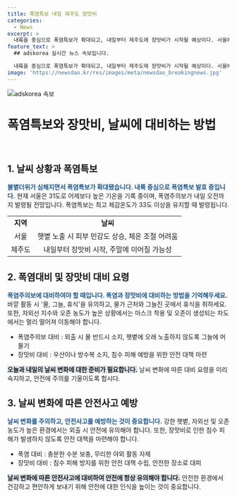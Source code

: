```yaml
---
title: 폭염특보 내일 제주도 장맛비
categories:
  - News
excerpt: >
  내륙을 중심으로 폭염특보가 확대되고, 내일부터 제주도에 장맛비가 시작될 예상이다. 서울에서는 불볕더위가 계속되며, 폭염특보가 내리쬐고 있는데, 폭염 조심과 오존 주의보도 발령된 상황이다. 이에 대해 인근 지역에서는 소나기가 예상되고, 장맛비 대비도 필요하다. 전국적으로 더위와 비바람 속에서 안전에 유의해야 한다. (150자)
feature_text: >
  ## adskorea 실시간 뉴스 속보입니다.

  내륙을 중심으로 폭염특보가 확대되고, 내일부터 제주도에 장맛비가 시작될 예상이다. 서울에서는 불볕더위가 계속되며, 폭염특보가 내리쬐고 있는데, 폭염 조심과 오존 주의보도 발령된 상황이다. 이에 대해 인근 지역에서는 소나기가 예상되고, 장맛비 대비도 필요하다. 전국적으로 더위와 비바람 속에서 안전에 유의해야 한다. (150자)
image: 'https://newsdao.kr/res/images/meta/newsdao_breakingnews.jpg'
---
```


<p><img src="https://newsdao.kr/res/images/meta/newsdao_breakingnews.jpg" alt="adskorea 속보" /></p>

<h1>폭염특보와 장맛비, 날씨에 대비하는 방법</h1>

<p data-ke-size="size16">&nbsp;</p>

<h2 data-ke-size="size26">1. 날씨 상황과 폭염특보</h2>

<p><b><span style="color: #1a5490;">불볕더위가 심해지면서 폭염특보가 확대됐습니다. 내륙 중심으로 폭염특보 발효 중입니다.</span></b> 현재 서울은 31도로 어제보다 높은 기온을 기록 중이며, 폭염주의보가 내일 오전까지 발령될 전망입니다. 폭염특보는 최고 체감온도가 33도 이상을 유지할 때 발령됩니다.</p>

<table>
  <tr>
    <td style="text-align: center; height: 17px;"><b>지역</b></td>
    <td style="text-align: center; height: 17px;"><b>날씨</b></td>
  </tr>
  <tr>
    <td style="text-align: center; height: 17px;">서울</td>
    <td style="text-align: center; height: 17px;">햇볕 노출 시 피부 민감도 상승, 체온 조절 어려움</td>
  </tr>
  <tr>
    <td style="text-align: center; height: 17px;">제주도</td>
    <td style="text-align: center; height: 17px;">내일부터 장맛비 시작, 주말에 이어질 가능성</td>
  </tr>
</table>

<h2 data-ke-size="size26">2. 폭염대비 및 장맛비 대비 요령</h2>

<p><b><span style="color: #1a5490;">폭염주의보에 대비하여야 할 때입니다. 폭염과 장맛비에 대비하는 방법을 기억해두세요.</span></b> 바깥 활동 시 '물, 그늘, 휴식'을 유의하고, 물가 근처와 그늘진 곳에서 휴식을 취하세요. 또한, 자외선 지수와 오존 농도가 높은 상황에서는 마스크 착용 및 오존이 생성되는 차도에서는 멀리 떨어져 이동해야 합니다.</p>

<ul>
  <li>폭염주의보 대비 : 외출 시 물 반드시 소지, 햇볕에 오래 노출하지 않도록 그늘에 머물기</li>
  <li>장맛비 대비 : 우산이나 방수복 소지, 침수 피해 예방을 위한 안전 대책 마련</li>
</ul>

<p><b><span style="background-color: #21538527;">오늘과 내일의 날씨 변화에 대한 준비가 필요합니다.</span></b> 날씨 변화에 따른 대비 요령을 미리 숙지하고, 안전에 주의를 기울이도록 합시다.</p>

<h2 data-ke-size="size26">3. 날씨 변화에 따른 안전사고 예방</h2>

<p><b><span style="color: #1a5490;">날씨 변화를 주의하고, 안전사고를 예방하는 것이 중요합니다.</span></b> 강한 햇볕, 자외선 및 오존 농도가 높은 환경에서는 외출 시 안전에 유의해야 합니다. 또한, 장맛비로 인한 침수 피해가 발생하지 않도록 안전 대책을 마련해야 합니다.</p>

<ul>
  <li>폭염 대비 : 충분한 수분 보충, 무리한 야외 활동 자제</li>
  <li>장맛비 대비 : 침수 피해 방지를 위한 안전 대책 수립, 안전한 장소로 대피</li>
</ul>

<p><b><span style="background-color: #21538527;">날씨 변화에 따른 안전사고에 대비하여 안전에 항상 유의해야 합니다.</span></b> 안전한 환경에서 건강하고 편안하게 보내기 위해 안전에 대한 인식을 높이는 것이 중요합니다.</p>

<p data-ke-size="size16">&nbsp;</p>

